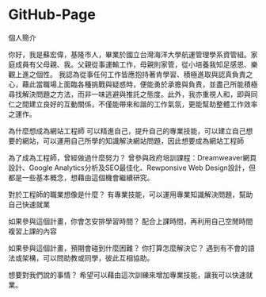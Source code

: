 # GitHub-Page

個人簡介

你好，我是蘇宏偉，基隆市人，畢業於國立台灣海洋大學航運管理學系資管組。家庭成員有父母親、我。父親從事運輸工作，母親則家管，從小培養我知足感恩、樂觀上進之個性。
我認為從事任何工作皆應抱持著肯學習、積極進取與認真負責之心，藉此當職場上面臨各種挑戰與疑惑時，便能勇於承擔與負責，並盡己所能積極尋找解決問題之方法，而非一味逃避與推託之態度。此外，我亦重視人和，即與同仁之間建立良好的互動關係，不僅能帶來和諧的工作氣氛，更能幫助整體工作效率之運作。

為什麼想成為網站工程師
	可以精進自己，提升自己的專業技能，可以建立自己想要的網站，可以運用自己所學的知識解決網站問題，因此想要成為網站工程師

為了成為工程師，曾經做過什麼努力？
曾參與政府培訓課程：Dreamweaver網頁設計、Google Analytics分析及SEO最佳化、Rewponsive Web Design設計，但都是一些基本概念，想藉由這個機會繼續研究。

對於工程師的職業想像是什麼？
有專業技能，可以運用專業知識解決問題，幫助自己快速就業

如果參與這個計畫，你會怎安排學習時間？
配合上課時間，再利用自己空閒時間複習上課的內容

如果參與這個計畫，預期會碰到什麼困難？ 你打算怎麼解決它？
遇到有不會的語法或架構，可以問助教或同學，彼此互相協助。

想要對我們說的事情？
希望可以藉由這次訓練來增加專業技能，讓我可以快速就業。
